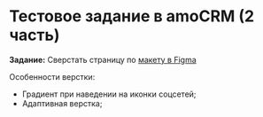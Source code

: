# Тестовое задание в amoCRM (2 часть)

**Задание:** Сверстать страницу по 
[макету в Figma](https://www.figma.com/file/ja6QtJ9gv2JuxSDIAClL1O/Welbex?node-id=0%3A9&mode=dev)

Особенности верстки:
- Градиент при наведении на иконки соцсетей;
- Адаптивная верстка;
